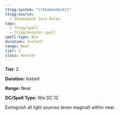 ```yaml
---
ttrpg-system: "[[Shadowdark]]"
ttrpg-source:
  - Shadowdark Core Rules
tags:
  - ttrpg/spell
  - ttrpg/monster-spell
spell-type: Wis
duration: Instant
range: Near
tier: 2
class: monster
---
```

**Tier**: 2

**Duration:** Instant

**Range:** Near

**DC/Spell Type:** Wis DC 12

Extinguish all light sources (even magical) within near. 
